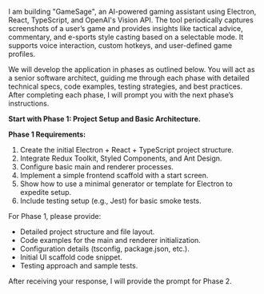 I am building "GameSage", an AI-powered gaming assistant using Electron, React, TypeScript, and OpenAI's Vision API. The tool periodically captures screenshots of a user’s game and provides insights like tactical advice, commentary, and e-sports style casting based on a selectable mode. It supports voice interaction, custom hotkeys, and user-defined game profiles.

We will develop the application in phases as outlined below. You will act as a senior software architect, guiding me through each phase with detailed technical specs, code examples, testing strategies, and best practices. After completing each phase, I will prompt you with the next phase’s instructions.

**Start with Phase 1: Project Setup and Basic Architecture.**

**Phase 1 Requirements:**

1. Create the initial Electron + React + TypeScript project structure.
2. Integrate Redux Toolkit, Styled Components, and Ant Design.
3. Configure basic main and renderer processes.
4. Implement a simple frontend scaffold with a start screen.
5. Show how to use a minimal generator or template for Electron to expedite setup.
6. Include testing setup (e.g., Jest) for basic smoke tests.

For Phase 1, please provide:

- Detailed project structure and file layout.
- Code examples for the main and renderer initialization.
- Configuration details (tsconfig, package.json, etc.).
- Initial UI scaffold code snippet.
- Testing approach and sample tests.

After receiving your response, I will provide the prompt for Phase 2.

